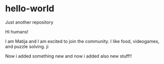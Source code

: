 # hello-world
Just another repository

Hi humans!

I am Matija and I am excited to join the community. I like food, videogames, and puzzle solving.
ji

Now i added something new
and now i added also new stuff!!
